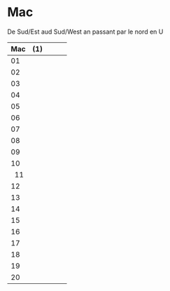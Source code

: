 # Mac

De Sud/Est aud Sud/West an passant par le nord en U

| Mac |(1)|   |   |   |  
|-----|---|---|---|---|  
|  01 |   |   |   |   |  
|  02 |   |   |   |   |
|  03 |   |   |   |   |
|  04 |   |   |   |   |
|  05 |   |   |   |   |
|  06 |   |   |   |   |
|  07 |   |   |   |   |
|  08 |   |   |   |   |
|  09 |   |   |   |   |
|  10 |   |   |   |   |
|  11 |   |   |   |   |
|  12 |   |   |   |   |
|  13 |   |   |   |   |
|  14 |   |   |   |   |
|  15 |   |   |   |   |
|  16 |   |   |   |   |
|  17 |   |   |   |   |
|  18 |   |   |   |   |
|  19 |   |   |   |   |
|  20 |   |   |   |   |


